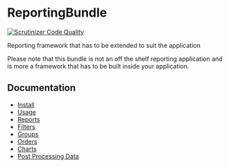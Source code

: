 ReportingBundle
===============
[![Scrutinizer Code Quality](https://scrutinizer-ci.com/g/vivait/ReportingBundle/badges/quality-score.png?b=master)](https://scrutinizer-ci.com/g/vivait/ReportingBundle/?branch=master)

Reporting framework that has to be extended to suit the application

Please note that this bundle is not an off the shelf reporting application and is more a framework that has to be built inside your application.

## Documentation

 * [Install](docs/en/0_install.md)
 * [Usage](docs/en/1_usage.md)
 * [Reports](docs/en/2_reports.md)
 * [Filters](docs/en/3_filters.md)
 * [Groups](docs/en/4_groups.md)
 * [Orders](docs/en/6_orders.md)
 * [Charts](docs/en/5_charts.md)
 * [Post Processing Data](docs/en/7_postprocessing.md)
